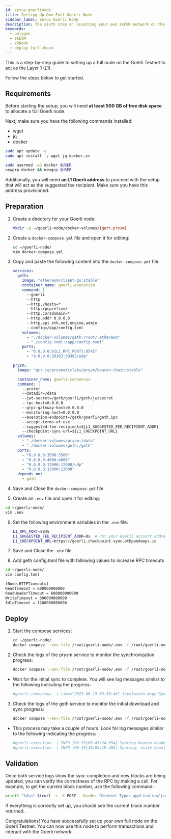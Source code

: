 ```yaml
---
id: setup-goerlinode
title: Setting Up Own Full Goerli Node
sidebar_label: Setup Goërli Node
description: The sixth step on launching your own zkEVM network on the Goerli testnet.
keywords:
  - polygon
  - zkEVM
  - zkNode
  - deploy full zkevm
---
```


This is a step-by-step guide to setting up a full node on the Goërli Testnet to act as the Layer 1 (L1).

Follow the steps below to get started.

## Requirements

Before starting the setup, you will need **at least 500 GB of free disk space** to allocate a full Goerli node.

Next, make sure you have the following commands installed:

- wget
- jq
- docker

```bash
sudo apt update -y
sudo apt install -y wget jq docker.io

sudo usermod -aG docker $USER
newgrp docker && newgrp $USER
```

Additionally, you will need **an L1 Goerli address** to proceed with the setup that will act as the suggested fee recipient. Make sure you have this address provisioned.

## Preparation

1. Create a directory for your Goerli node:

   ```bash
   mkdir -p ~/goerli-node/docker-volumes/{geth,prysm}
   ```

2. Create a `docker-compose.yml` file and open it for editing:

   ```bash
   cd ~/goerli-node/
   vim docker-compose.yml
   ```

3. Copy and paste the following content into the `docker-compose.yml` file:

   ```yaml
   services:
     geth:
       image: "ethereum/client-go:stable"
       container_name: goerli-execution
       command: |
         --goerli
         --http
         --http.vhosts=*
         --http.rpcprefix=/
         --http.corsdomain=*
         --http.addr 0.0.0.0
         --http.api eth,net,engine,admin
         --config=/app/config.toml
       volumes:
         - "./docker-volumes/geth:/root/.ethereum"
         - "./config.toml:/app/config.toml"
       ports:
         - "0.0.0.0:${L1_RPC_PORT}:8545"
         - "0.0.0.0:30303:30303/udp"

   prysm:
     image: "gcr.io/prysmaticlabs/prysm/beacon-chain:stable"

     container_name: goerli-consensus
     command: |
       --prater
       --datadir=/data
       --jwt-secret=/geth/goerli/geth/jwtsecret
       --rpc-host=0.0.0.0
       --grpc-gateway-host=0.0.0.0
       --monitoring-host=0.0.0.0
       --execution-endpoint=/geth/goerli/geth.ipc
       --accept-terms-of-use
       --suggested-fee-recipient=${L1_SUGGESTED_FEE_RECIPIENT_ADDR}
       --checkpoint-sync-url=${L1_CHECKPOINT_URL}
     volumes:
       - "./docker-volumes/prysm:/data"
       - "./docker-volumes/geth:/geth"
     ports:
       - "0.0.0.0:3500:3500"
       - "0.0.0.0:4000:4000"
       - "0.0.0.0:12000:12000/udp"
       - "0.0.0.0:13000:13000"
     depends_on:
       - geth
   ```

4. Save and Close the `docker-compose.yml` file.

5. Create an `.env` file and open it for editing:

```bash
cd ~/goerli-node/
vim .env
```

6. Set the following environment variables in the `.env` file:

   ```bash
   L1_RPC_PORT=8845
   L1_SUGGESTED_FEE_RECIPIENT_ADDR=0x  # Put your Goerli account address
   L1_CHECKPOINT_URL=https://goerli.checkpoint-sync.ethpandaops.io
   ```

7. Save and Close the `.env` file.

8. Add geth config.toml file with following values to increase RPC timeouts

```bash
cd ~/goerli-node/
vim config.toml
```

```bash
[Node.HTTPTimeouts]
ReadTimeout = 600000000000
ReadHeaderTimeout = 600000000000
WriteTimeout = 600000000000
IdleTimeout = 1200000000000
```

## Deploy

1. Start the compose services:

   ```bash
   cd ~/goerli-node/
   docker compose --env-file /root/goerli-node/.env -f /root/goerli-node/docker-compose.yml up -d
   ```

2. Check the logs of the prysm service to monitor the synchronization progress:

   ```bash
   docker compose --env-file /root/goerli-node/.env -f /root/goerli-node/docker-compose.yml logs -f prysm --tail 20
   ```

- Wait for the initial sync to complete. You will see log messages similar to the following indicating the progress:

  ```bash
  #goerli-consensus  | time="2023-06-19 09:39:44" level=info msg="Synced up to slot 5888296" prefix=initial-sync
  ```

3. Check the logs of the geth service to monitor the initial download and sync progress:

   ```bash
   docker compose --env-file /root/goerli-node/.env -f /root/goerli-node/docker-compose.yml logs -f geth --tail 20
   ```

- This process may take a couple of hours. Look for log messages similar to the following indicating the progress:

  ```bash
  #goerli-execution  | INFO [06-19|09:43:24.954] Syncing beacon headers                   downloaded=25600 left=9,177,918 eta=1h5m31.860s
  #goerli-execution  | INFO [06-19|10:09:19.488] Syncing: state download in progress      synced=0.30% state=331.34MiB accounts=81053@20.52MiB slots=1,112,986@239.47MiB codes=11681@71.34MiB >
  ```

## Validation

Once both service logs show the sync completion and new blocks are being updated, you can verify the correctness of the RPC by making a call. For example, to get the current block number, use the following command:

```bash
printf "%d\n" $(curl -s -X POST --header "Content-Type: application/json"  --data '{"jsonrpc":"2.0","method":"eth_blockNumber","params":[],"id":83}' http://localhost:8845 | jq -r .result)
```

If everything is correctly set up, you should see the current block number returned.

Congratulations! You have successfully set up your own full node on the Goerli Testnet. You can now use this node to perform transactions and interact with the Goerli network.
